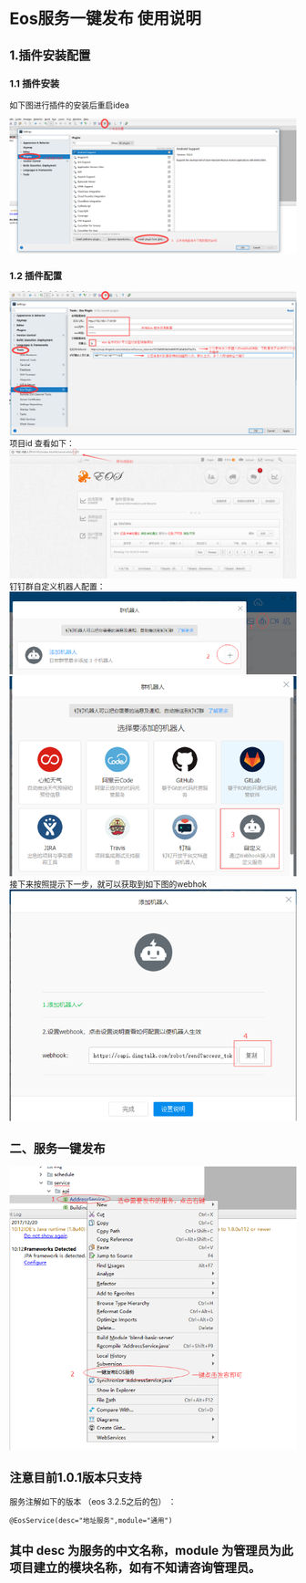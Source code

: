# Eos服务一键发布 使用说明

## 1.插件安装配置
### 1.1 插件安装

如下图进行插件的安装后重启idea

![插件安装](doc/img/install.png)

### 1.2 插件配置

![插件配置](doc/img/config.png)  
项目id 查看如下：  
![插件配置](doc/img/appid.png)  
钉钉群自定义机器人配置：  
![自定义机器人](doc/img/webhok1.png)  
![自定义机器人](doc/img/webhok2.png)  
接下来按照提示下一步，就可以获取到如下图的webhok  
![自定义机器人](doc/img/webhok3.png)
## 二、服务一键发布
![一键发布](doc/img/publish.png)
## 注意目前1.0.1版本只支持
 服务注解如下的版本 （eos 3.2.5之后的包） ：
```
@EosService(desc="地址服务",module="通用")
```
## 其中 desc 为服务的中文名称，module 为管理员为此项目建立的模块名称，如有不知请咨询管理员。
